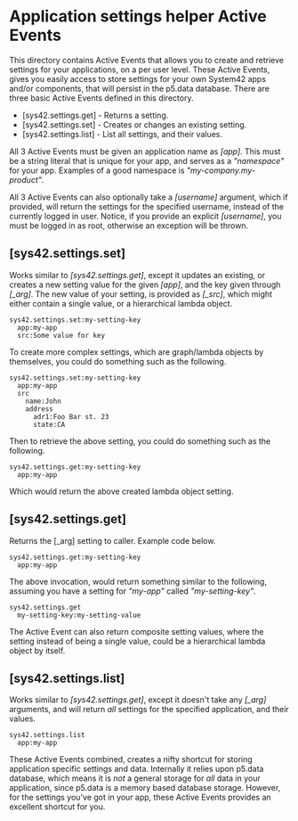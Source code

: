 
Application settings helper Active Events
===============

This directory contains Active Events that allows you to create and retrieve settings for your applications, on a per user level. These
Active Events, gives you easily access to store settings for your own System42 apps and/or components, that will persist in 
the p5.data database. There are three basic Active Events defined in this directory.

* [sys42.settings.get] - Returns a setting.
* [sys42.settings.set] - Creates or changes an existing setting.
* [sys42.settings.list] - List all settings, and their values.

All 3 Active Events must be given an application name as *[app]*. This must be a string literal that is 
unique for your app, and serves as a _"namespace"_ for your app. Examples of a good namespace is _"my-company.my-product"_.

All 3 Active Events can also optionally take a *[username]* argument, which if provided,
will return the settings for the specified username, instead of the currently logged in
user. Notice, if you provide an explicit *[username]*, you must be logged in as root, otherwise an exception will be thrown.

## [sys42.settings.set]

Works similar to *[sys42.settings.get]*, except it updates an existing, or creates a new setting value
for the given *[app]*, and the key given through *[_arg]*. The new value of your setting, is provided as *[_src]*,
which might either contain a single value, or a hierarchical lambda object.

```
sys42.settings.set:my-setting-key
  app:my-app
  src:Some value for key
```

To create more complex settings, which are graph/lambda objects by themselves, you could do something such as the following.

```
sys42.settings.set:my-setting-key
  app:my-app
  src
    name:John
    address
      adr1:Foo Bar st. 23
      state:CA
```

Then to retrieve the above setting, you could do something such as the following.

```
sys42.settings.get:my-setting-key
  app:my-app
```

Which would return the above created lambda object setting.

## [sys42.settings.get]

Returns the [_arg] setting to caller. Example code below.

```
sys42.settings.get:my-setting-key
  app:my-app
```

The above invocation, would return something similar to the following, assuming you have a setting for _"my-app"_ called _"my-setting-key"_.

```
sys42.settings.get
  my-setting-key:my-setting-value
```

The Active Event can also return composite setting values, where the setting instead of being a single value, 
could be a hierarchical lambda object by itself.

## [sys42.settings.list]

Works similar to *[sys42.settings.get]*, except it doesn't take any *[_arg]* arguments, and will return _all_ 
settings for the specified application, and their values.

```
sys42.settings.list
  app:my-app
```

These Active Events combined, creates a nifty shortcut for storing application specific settings and data.
Internally it relies upon p5.data database, which means it is _not_ a general storage for 
_all_ data in your application, since p5.data is a memory based database storage. However, for the settings you've got in your app, 
these Active Events provides an excellent shortcut for you.



